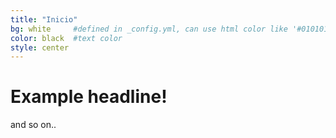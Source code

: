 ```yaml
---
title: "Inicio"
bg: white     #defined in _config.yml, can use html color like '#010101'
color: black  #text color
style: center
---
```


# Example headline!
and so on..